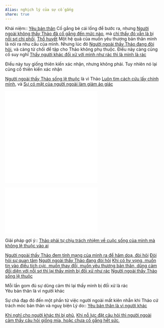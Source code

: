```yaml
---
Alias: nghịch lý của sự cố gắng
share: true
---
```

Khái niệm:: [Yêu bản thân](../T%E1%BB%AB%20%C4%91i%E1%BB%83n/T%C3%ADch%20c%E1%BB%B1c/Y%C3%AAu%20b%E1%BA%A3n%20th%C3%A2n.md)
Cố gắng bẻ cái lồng để bước ra, nhưng [Người ngoài không thấy Thảo đã cố gắng đến mức nào](./Ti%E1%BA%BFp%20nh%E1%BA%ADn%20c%E1%BB%A7a%20ng%C6%B0%E1%BB%9Di%20ngo%C3%A0i/Ng%C6%B0%E1%BB%9Di%20ngo%C3%A0i%20kh%C3%B4ng%20th%E1%BA%A5y%20Th%E1%BA%A3o%20%C4%91%C3%A3%20c%E1%BB%91%20g%E1%BA%AFng%20%C4%91%E1%BA%BFn%20m%E1%BB%A9c%20n%C3%A0o.md), mà [ chỉ thấy đó vẫn là bị nỗi sợ chi phối](./Ti%E1%BA%BFp%20nh%E1%BA%ADn%20c%E1%BB%A7a%20ng%C6%B0%E1%BB%9Di%20ngo%C3%A0i/Ng%C6%B0%E1%BB%9Di%20ngo%C3%A0i%20th%E1%BA%A5y%20s%E1%BB%B1%20c%E1%BB%91%20g%E1%BA%AFng%20c%E1%BB%A7a%20Th%E1%BA%A3o%20v%E1%BA%ABn%20l%C3%A0%20b%E1%BB%8B%20n%E1%BB%97i%20s%E1%BB%A3%20chi%20ph%E1%BB%91i.md). [Thổ huyết](../T%E1%BB%AB%20%C4%91i%E1%BB%83n/Ti%C3%AAu%20c%E1%BB%B1c/Th%E1%BB%95%20huy%E1%BA%BFt.md)
Một hệ quả của muốn yêu thương bản thân mình là nói ra nhu cầu của mình. Nhưng lúc đó [Người ngoài thấy Thảo đang đòi hỏi](./Ti%E1%BA%BFp%20nh%E1%BA%ADn%20c%E1%BB%A7a%20ng%C6%B0%E1%BB%9Di%20ngo%C3%A0i/Ng%C6%B0%E1%BB%9Di%20ngo%C3%A0i%20th%E1%BA%A5y%20Th%E1%BA%A3o%20%C4%91ang%20%C4%91%C3%B2i%20h%E1%BB%8Fi.md), và càng từ chối để tập cho Thảo không phụ thuộc. Điều này càng củng cố suy nghĩ [Thấy người khác đối xử với mình như rác thì là mình là rác](../Sync%20v%E1%BB%9Bi%20vault%20ch%C3%ADnh/C%E1%BA%A3m%20nh%E1%BA%ADn/Th%E1%BA%A5y%20ng%C6%B0%E1%BB%9Di%20kh%C3%A1c%20%C4%91%E1%BB%91i%20x%E1%BB%AD%20v%E1%BB%9Bi%20m%C3%ACnh%20nh%C6%B0%20r%C3%A1c%20th%C3%AC%20l%C3%A0%20m%C3%ACnh%20l%C3%A0%20r%C3%A1c.md)

Điều này tuy giống thiên kiến xác nhận, nhưng không phải. Tuy nhiên nó lại củng cố thiên kiến xác nhận

[Người ngoài thấy Thảo sống lệ thuộc](./Ti%E1%BA%BFp%20nh%E1%BA%ADn%20c%E1%BB%A7a%20ng%C6%B0%E1%BB%9Di%20ngo%C3%A0i/Ng%C6%B0%E1%BB%9Di%20ngo%C3%A0i%20th%E1%BA%A5y%20Th%E1%BA%A3o%20s%E1%BB%91ng%20l%E1%BB%87%20thu%E1%BB%99c.md) là vì Thảo [Luôn tìm cách cứu lấy chính mình](../Quan%20%C4%91i%E1%BB%83m,%20th%C3%A1i%20%C4%91%E1%BB%99,%20nguy%C3%AAn%20t%E1%BA%AFc%20s%E1%BB%91ng,%20%C4%91i%E1%BB%81u%20m%C3%ACnh%20th%E1%BA%A5y%20ho%E1%BA%B7c%20c%E1%BA%A3m%20nh%E1%BA%ADn/Khao%20kh%C3%A1t%20s%E1%BB%91ng%20t%C3%ADch%20c%E1%BB%B1c/Lu%C3%B4n%20t%C3%ACm%20c%C3%A1ch%20c%E1%BB%A9u%20l%E1%BA%A5y%20ch%C3%ADnh%20m%C3%ACnh.md), và [Sự có mặt của người ngoài làm giảm ảo giác](../Kh%C3%B3%20kh%C4%83n/%E1%BA%A2o%20gi%C3%A1c/S%E1%BB%B1%20c%C3%B3%20m%E1%BA%B7t%20c%E1%BB%A7a%20ng%C6%B0%E1%BB%9Di%20ngo%C3%A0i%20l%C3%A0m%20gi%E1%BA%A3m%20%E1%BA%A3o%20gi%C3%A1c.md)

![Thấy mình đã làm trước với người đó mà người đó không thèm đoái hoài, nhưng lại đòi mình phải làm tiếp](../Quan%20%C4%91i%E1%BB%83m,%20th%C3%A1i%20%C4%91%E1%BB%99,%20nguy%C3%AAn%20t%E1%BA%AFc%20s%E1%BB%91ng,%20%C4%91i%E1%BB%81u%20m%C3%ACnh%20th%E1%BA%A5y%20ho%E1%BA%B7c%20c%E1%BA%A3m%20nh%E1%BA%ADn/C%E1%BA%A3m%20nh%E1%BA%ADn%20v%E1%BB%81%20ng%C6%B0%E1%BB%9Di%20kh%C3%A1c/Th%E1%BA%A5y%20m%C3%ACnh%20%C4%91%C3%A3%20l%C3%A0m%20tr%C6%B0%E1%BB%9Bc%20v%E1%BB%9Bi%20ng%C6%B0%E1%BB%9Di%20%C4%91%C3%B3%20m%C3%A0%20ng%C6%B0%E1%BB%9Di%20%C4%91%C3%B3%20kh%C3%B4ng%20th%C3%A8m%20%C4%91o%C3%A1i%20ho%C3%A0i,%20nh%C6%B0ng%20l%E1%BA%A1i%20%C4%91%C3%B2i%20m%C3%ACnh%20ph%E1%BA%A3i%20l%C3%A0m%20ti%E1%BA%BFp.md#9d223c)
![Thấy mình đã làm trước với người đó mà người đó không thèm đoái hoài, nhưng lại đòi mình phải làm tiếp](../Quan%20%C4%91i%E1%BB%83m,%20th%C3%A1i%20%C4%91%E1%BB%99,%20nguy%C3%AAn%20t%E1%BA%AFc%20s%E1%BB%91ng,%20%C4%91i%E1%BB%81u%20m%C3%ACnh%20th%E1%BA%A5y%20ho%E1%BA%B7c%20c%E1%BA%A3m%20nh%E1%BA%ADn/C%E1%BA%A3m%20nh%E1%BA%ADn%20v%E1%BB%81%20ng%C6%B0%E1%BB%9Di%20kh%C3%A1c/Th%E1%BA%A5y%20m%C3%ACnh%20%C4%91%C3%A3%20l%C3%A0m%20tr%C6%B0%E1%BB%9Bc%20v%E1%BB%9Bi%20ng%C6%B0%E1%BB%9Di%20%C4%91%C3%B3%20m%C3%A0%20ng%C6%B0%E1%BB%9Di%20%C4%91%C3%B3%20kh%C3%B4ng%20th%C3%A8m%20%C4%91o%C3%A1i%20ho%C3%A0i,%20nh%C6%B0ng%20l%E1%BA%A1i%20%C4%91%C3%B2i%20m%C3%ACnh%20ph%E1%BA%A3i%20l%C3%A0m%20ti%E1%BA%BFp.md#2c64bb)

![Nghịch lý trong tiếp nhận định nghĩa](../../3%20K%E1%BA%BF%20ho%E1%BA%A1ch%20h%E1%BB%97%20tr%E1%BB%A3/%C4%90i%E1%BB%83m%20m%E1%BA%A1nh,%20%C4%91i%E1%BB%83m%20y%E1%BA%BFu,%20th%C3%A1ch%20th%E1%BB%A9c/Th%C3%A1ch%20th%E1%BB%A9c/Ngh%E1%BB%8Bch%20l%C3%BD%20trong%20ti%E1%BA%BFp%20nh%E1%BA%ADn%20%C4%91%E1%BB%8Bnh%20ngh%C4%A9a.md)

Giải pháp gợi ý:: [Thảo phải tự chịu trách nhiệm về cuộc sống của mình mà không lệ thuộc vào ai](../../3%20K%E1%BA%BF%20ho%E1%BA%A1ch%20h%E1%BB%97%20tr%E1%BB%A3/Th%C3%A0nh%20qu%E1%BA%A3%20mong%20mu%E1%BB%91n%20(outcome)/Th%E1%BA%A3o%20ph%E1%BA%A3i%20t%E1%BB%B1%20ch%E1%BB%8Bu%20tr%C3%A1ch%20nhi%E1%BB%87m%20v%E1%BB%81%20cu%E1%BB%99c%20s%E1%BB%91ng%20c%E1%BB%A7a%20m%C3%ACnh%20m%C3%A0%20kh%C3%B4ng%20l%E1%BB%87%20thu%E1%BB%99c%20v%C3%A0o%20ai.md)


[Người ngoài thấy Thảo đem tính mạng của mình ra để hăm doạ, đòi hỏi](./Ti%E1%BA%BFp%20nh%E1%BA%ADn%20c%E1%BB%A7a%20ng%C6%B0%E1%BB%9Di%20ngo%C3%A0i/Ng%C6%B0%E1%BB%9Di%20ngo%C3%A0i%20th%E1%BA%A5y%20Th%E1%BA%A3o%20%C4%91em%20t%C3%ADnh%20m%E1%BA%A1ng%20c%E1%BB%A7a%20m%C3%ACnh%20ra%20%C4%91%E1%BB%83%20h%C4%83m%20do%E1%BA%A1,%20%C4%91%C3%B2i%20h%E1%BB%8Fi.md)
[Đòi hỏi sự quan tâm](../H%C3%A0nh%20vi/%C4%90%C3%B2i%20h%E1%BB%8Fi%20s%E1%BB%B1%20quan%20t%C3%A2m.md)
[Người ngoài thấy Thảo đang đòi hỏi](./Ti%E1%BA%BFp%20nh%E1%BA%ADn%20c%E1%BB%A7a%20ng%C6%B0%E1%BB%9Di%20ngo%C3%A0i/Ng%C6%B0%E1%BB%9Di%20ngo%C3%A0i%20th%E1%BA%A5y%20Th%E1%BA%A3o%20%C4%91ang%20%C4%91%C3%B2i%20h%E1%BB%8Fi.md)
[Khi có hy vọng, muốn tin vào điều tích cực, muốn thay đổi, muốn yêu thương bản thân, dũng cảm đối diện với nỗi sợ thì lại thấy mình bị đối xử như rác](Khi%20c%C3%B3%20hy%20v%E1%BB%8Dng,%20mu%E1%BB%91n%20tin%20v%C3%A0o%20%C4%91i%E1%BB%81u%20t%C3%ADch%20c%E1%BB%B1c,%20mu%E1%BB%91n%20thay%20%C4%91%E1%BB%95i,%20mu%E1%BB%91n%20y%C3%AAu%20th%C6%B0%C6%A1ng%20b%E1%BA%A3n%20th%C3%A2n,%20d%C5%A9ng%20c%E1%BA%A3m%20%C4%91%E1%BB%91i%20di%E1%BB%87n%20v%E1%BB%9Bi%20n%E1%BB%97i%20s%E1%BB%A3%20th%C3%AC%20l%E1%BA%A1i%20th%E1%BA%A5y%20m%C3%ACnh%20b%E1%BB%8B%20%C4%91%E1%BB%91i%20x%E1%BB%AD%20nh%C6%B0%20r%C3%A1c.md)
[Người ngoài thấy Thảo sống lệ thuộc](./Ti%E1%BA%BFp%20nh%E1%BA%ADn%20c%E1%BB%A7a%20ng%C6%B0%E1%BB%9Di%20ngo%C3%A0i/Ng%C6%B0%E1%BB%9Di%20ngo%C3%A0i%20th%E1%BA%A5y%20Th%E1%BA%A3o%20s%E1%BB%91ng%20l%E1%BB%87%20thu%E1%BB%99c.md)

Mỗi lần gom đủ sự dũng cảm thì lại thấy mình bị đối xử là rác  
Yêu bản thân là vì người khác  
  
Sự chà đạp đó đến một phần từ việc người ngoài mất kiên nhẫn khi Tháo cứ trách móc bản thân và nguỵ biện
Lý do:: [Yêu bản thân là vì người khác](../Quan%20%C4%91i%E1%BB%83m,%20th%C3%A1i%20%C4%91%E1%BB%99,%20nguy%C3%AAn%20t%E1%BA%AFc%20s%E1%BB%91ng,%20%C4%91i%E1%BB%81u%20m%C3%ACnh%20th%E1%BA%A5y%20ho%E1%BA%B7c%20c%E1%BA%A3m%20nh%E1%BA%ADn/Y%C3%AAu%20b%E1%BA%A3n%20th%C3%A2n%20l%C3%A0%20v%C3%AC%20ng%C6%B0%E1%BB%9Di%20kh%C3%A1c.md)

[Khi nghĩ cho người khác thì bị phũ](./Khi%20ngh%C4%A9%20cho%20ng%C6%B0%E1%BB%9Di%20kh%C3%A1c%20th%C3%AC%20b%E1%BB%8B%20ph%C5%A9.md), [Khi nỗ lực đặt câu hỏi thì người ngoài cảm thấy câu hỏi giống mỉa, hoặc chưa cố gắng hết sức](./Khi%20n%E1%BB%97%20l%E1%BB%B1c%20%C4%91%E1%BA%B7t%20c%C3%A2u%20h%E1%BB%8Fi%20th%C3%AC%20ng%C6%B0%E1%BB%9Di%20ngo%C3%A0i%20c%E1%BA%A3m%20th%E1%BA%A5y%20c%C3%A2u%20h%E1%BB%8Fi%20gi%E1%BB%91ng%20m%E1%BB%89a,%20ho%E1%BA%B7c%20ch%C6%B0a%20c%E1%BB%91%20g%E1%BA%AFng%20h%E1%BA%BFt%20s%E1%BB%A9c.md), 